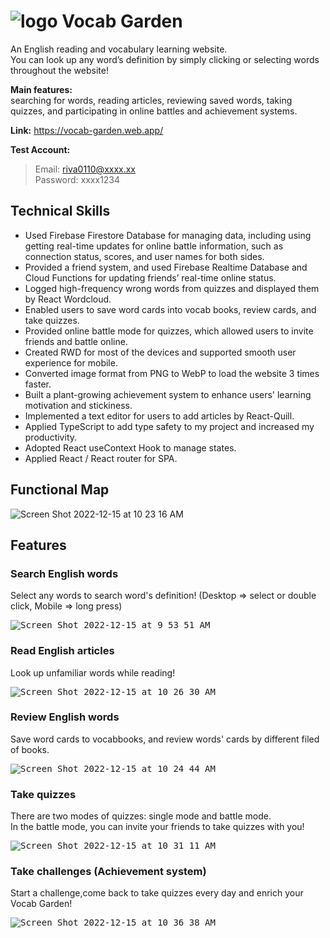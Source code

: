 #  ![logo](https://user-images.githubusercontent.com/77892687/207754711-2a027187-4ccc-4ee8-91ae-8ea0bdffebff.png) Vocab Garden


An English reading and vocabulary learning website.     
You can look up any word’s definition by simply clicking or selecting words throughout the website!

**Main features:**     
searching for words, reading articles, reviewing saved words, taking quizzes, and participating in online battles and achievement systems.

**Link:** https://vocab-garden.web.app/

**Test Account:**        
> Email: riva0110@xxxx.xx     
> Password: xxxx1234


## Technical Skills

- Used Firebase Firestore Database for managing data, including using getting real-time updates for online battle information, such as connection status, scores, and user names for both sides.
- Provided a friend system, and used Firebase Realtime Database and Cloud Functions for updating friends’ real-time online status.
- Logged high-frequency wrong words from quizzes and displayed them by React Wordcloud. 
- Enabled users to save word cards into vocab books, review cards, and take quizzes.
- Provided online battle mode for quizzes, which allowed users to invite friends and battle online.
- Created RWD for most of the devices and supported smooth user experience for mobile.
- Converted image format from PNG to WebP to load the website 3 times faster.
- Built a plant-growing achievement system to enhance users' learning motivation and stickiness.
- Implemented a text editor for users to add articles by React-Quill.
- Applied TypeScript to add type safety to my project and increased my productivity.
- Adopted React useContext Hook to manage states.
- Applied React / React router for SPA.

## Functional Map

![Screen Shot 2022-12-15 at 10 23 16 AM](https://user-images.githubusercontent.com/77892687/207757531-a94586bc-2556-4d79-836c-bcfe9e6b738a.png)

## Features

### Search English words
Select any words to search word's definition! (Desktop => select or double click, Mobile => long press)

<kbd>![Screen Shot 2022-12-15 at 9 53 51 AM](https://user-images.githubusercontent.com/77892687/207754034-50f23950-dce5-4873-9556-f7c885a88849.png)</kbd>

### Read English articles
Look up unfamiliar words while reading!

<kbd>![Screen Shot 2022-12-15 at 10 26 30 AM](https://user-images.githubusercontent.com/77892687/207757921-98899d99-e2c1-4f74-98a9-d57400766cab.png)</kbd>

### Review English words
Save word cards to vocabbooks, and review words' cards by different filed of books.       

<kbd>![Screen Shot 2022-12-15 at 10 24 44 AM](https://user-images.githubusercontent.com/77892687/207757715-fd096531-f926-40e6-a218-c4740c49b734.png)</kbd>

### Take quizzes
There are two modes of quizzes: single mode and battle mode.    
In the battle mode, you can invite your friends to take quizzes with you!

<kbd>![Screen Shot 2022-12-15 at 10 31 11 AM](https://user-images.githubusercontent.com/77892687/207758754-6868f932-6960-42f6-8239-786b03c9bd98.png)</kbd>

### Take challenges (Achievement system)
Start a challenge,come back to take quizzes every day and enrich your Vocab Garden!

<kbd>![Screen Shot 2022-12-15 at 10 36 38 AM](https://user-images.githubusercontent.com/77892687/207759322-41f42de7-06d7-4300-bb60-296bed5cbe0e.png)</kbd>
